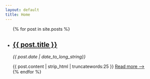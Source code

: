 ```yaml
---
layout: default
title: Home 
---
```


<ul class="index">
  {% for post in site.posts %}
    <li>
      <h2><a href="{{ post.url }}">{{ post.title }}</a></h2>
      <p><i> {{ post.date | date_to_long_string}} </i></p>
      {{ post.content | strip_html | truncatewords:25 }}
      <a href="{{ post.url }}">Read more ⟶</a>
    </li>
  {% endfor %}
</ul>
